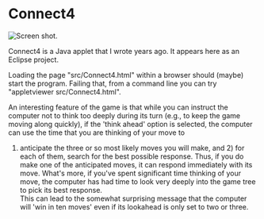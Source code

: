 Connect4
===========

![Screen shot.](jpsember.github.com/connect4/img/screenshot.jpg)

Connect4 is a Java applet that I wrote years ago.  It appears here as an Eclipse project.

Loading the page "src/Connect4.html" within a browser should (maybe) start the program.
Failing that, from a command line you can try "appletviewer src/Connect4.html".

An interesting feature of the game is that while you can instruct the computer not to think 
too deeply during its turn (e.g., to keep the game moving along quickly), if the 'think ahead'
option is selected, the computer can use the time that you are thinking of your move to 
1) anticipate the three or so most likely moves you will make, and 2) for each of them, search 
for the best possible response.  Thus, if you do make one of the anticipated moves, it can respond
immediately with its move.  What's more, if you've spent significant time thinking of your move,
the computer has had time to look very deeply into the game tree to pick its best response.  
This can lead to the somewhat surprising message that the computer will 'win in ten moves' even 
if its lookahead is only set to two or three.

